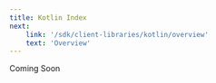 ```yaml
---
title: Kotlin Index
next:
    link: '/sdk/client-libraries/kotlin/overview'
    text: 'Overview'
---
```

Coming Soon
